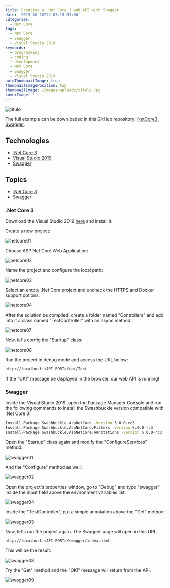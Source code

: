 ```yaml
---
title: Creating a .Net Core 3 web API with Swagger
date: '2019-10-10T22:07:19-03:00'
categories:
  - Net Core
tags:
  - Net Core
  - Swagger
  - Visual Studio 2019
keywords:
  - programming
  - coding
  - development
  - Net Core
  - Swagger
  - Visual Studio 2019
autoThumbnailImage: true
thumbnailImagePosition: top
thumbnailImage: /images/uploads/titulo.jpg
coverImage: ''
---
```

![titulo](/images/uploads/titulo.jpg)

The full example can be downloaded in this GitHub repository: [NetCore3-Swagger](https://github.com/lucianopereira86/NetCore3-Swagger).

## Technologies

* [.Net Core 3](https://docs.microsoft.com/pt-br/dotnet/core/whats-new/dotnet-core-3-0)
* [Visual Studio 2019](https://visualstudio.microsoft.com/pt-br/vs/)
* [Swagger](https://docs.microsoft.com/pt-br/aspnet/core/tutorials/getting-started-with-swashbuckle?view=aspnetcore-3.0&tabs=visual-studio)

## Topics

* [.Net Core 3](#net-core-3)
* [Swagger](#swagger)

### .Net Core 3

Download the Visual Studio 2019 [here](https://visualstudio.microsoft.com/pt-br/vs/) and install it.

Create a new project:

![netcore01](/images/uploads/netcore01.jpg)

Choose ASP.Net Core Web Application:

![netcore02](/images/uploads/netcore02.jpg)

Name the project and configure the local path:

![netcore03](/images/uploads/netcore03.jpg)

Select an empty .Net Core project and uncheck the HTTPS and Docker support options:

![netcore04](/images/uploads/netcore04.jpg)

After the solution be compiled, create a folder named "Controllers" and add into it a class named "TestController" with an async method:

![netcore07](/images/uploads/netcore07.jpg)

Now, let's config the "Startup" class:

![netcore08](/images/uploads/netcore08.jpg)

Run the project in debug mode and access the URL below:

```bash
http://localhost:<API-PORT>/api/Test
```

If the "OK!" message be displayed in the browser, our web API is running!  

### Swagger

Inside the Visual Studio 2019, open the Package Manager Console and run the following commands to install the Swashbuckle version compatible with .Net Core 3:

```bash
Install-Package Swashbuckle.AspNetCore -Version 5.0.0-rc3
Install-Package Swashbuckle.AspNetCore.Filters -Version 5.0.0-rc3
Install-Package Swashbuckle.AspNetCore.Annotations -Version 5.0.0-rc3
```

Open the "Startup" class again and modify the "ConfigureServices" method:

![swagger01](/images/uploads/swagger01.jpg)

And the "Configure" method as well:

![swagger02](/images/uploads/swagger02.jpg)

Open the project's properties window, go to "Debug" and type "swagger" inside the input field above the environment variables list:

![swagger04](/images/uploads/swagger04.jpg)

Inside the "TestController", put a simple annotation above the "Get" method:

![swagger03](/images/uploads/swagger03.jpg)

Now, let's run the project again. The Swagger page will open in this URL:

```bash
http://localhost:<API-PORT>/swagger/index.html
```

This will be the result:

![swagger08](/images/uploads/swagger08.jpg)

Try the "Get" method and the "OK!" message will return from the API.

![swagger09](/images/uploads/swagger09.jpg)
